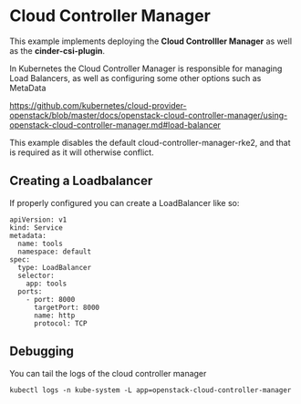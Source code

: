 # Cloud Controller Manager

This example implements deploying the **Cloud Controlller Manager** as well as the **cinder-csi-plugin**. 

In Kubernetes the Cloud Controller Manager is responsible for managing Load Balancers, as well as configuring some other options such as MetaData

https://github.com/kubernetes/cloud-provider-openstack/blob/master/docs/openstack-cloud-controller-manager/using-openstack-cloud-controller-manager.md#load-balancer

This example disables the default cloud-controller-manager-rke2, and that is required as it will otherwise conflict.

## Creating a Loadbalancer

If properly configured you can create a LoadBalancer like so:
```
apiVersion: v1
kind: Service
metadata:
  name: tools
  namespace: default
spec:
  type: LoadBalancer
  selector:
    app: tools
  ports:
    - port: 8000
      targetPort: 8000
      name: http
      protocol: TCP
```

## Debugging
You can tail the logs of the cloud controller manager 

```
kubectl logs -n kube-system -L app=openstack-cloud-controller-manager
```


